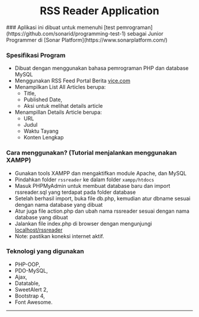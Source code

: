 <h1 align="center">RSS Reader Application</h1>
### Aplikasi ini dibuat untuk memenuhi [test pemrograman](https://github.com/sonarid/programming-test-1) sebagai Junior Programmer di [Sonar Platform](https://www.sonarplatform.com/)

### Spesifikasi Program

- Dibuat dengan menggunakan bahasa pemrograman PHP dan database MySQL
- Menggunakan RSS Feed Portal Berita [vice.com](https://www.vice.com/id/rss?locale=id_id)
- Menampilkan List All Articles berupa:
  - Title,
  - Published Date,
  - Aksi untuk melihat details article
- Menampillan Details Article berupa:
  - URL
  - Judul
  - Waktu Tayang
  - Konten Lengkap

### Cara menggunakan? (Tutorial menjalankan menggunakan XAMPP)

- Gunakan tools XAMPP dan mengaktifkan module Apache, dan MySQL
- Pindahkan folder `rssreader` ke dalam folder `xampp/htdocs`
- Masuk PHPMyAdmin untuk membuat database baru dan import rssreader.sql yang terdapat pada folder database
- Setelah berhasil import, buka file db.php, kemudian atur dbname sesuai dengan nama database yang dibuat
- Atur juga file action.php dan ubah nama rssreader sesuai dengan nama database yang dibuat
- Jalankan file index.php di browser dengan mengunjungi [localhost/rssreader](https://localhost/rssreader)
- Note: pastikan koneksi internet aktif.

### Teknologi yang digunakan

- PHP-OOP,
- PDO-MySQL,
- Ajax,
- Datatable,
- SweetAlert 2,
- Bootstrap 4,
- Font Awesome.

---

